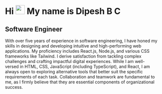 Hi <img src="https://user-images.githubusercontent.com/18350557/176309783-0785949b-9127-417c-8b55-ab5a4333674e.gif" width="30" alt="waving hand" /> My name is Dipesh B C
==================================================================================================================================

Software Engineer
----------------------------

With over five years of experience in software engineering, I have honed my skills in designing and developing intuitive and high-performing web applications. My proficiency includes React.js, Node.js, and various CSS frameworks like Tailwind. I derive satisfaction from tackling complex challenges and crafting impactful digital experiences. While I am well-versed in HTML, CSS, JavaScript (including TypeScript), and React, I am always open to exploring alternative tools that better suit the specific requirements of each task. Collaboration and teamwork are fundamental to me, as I firmly believe that they are essential components of organizational success.
